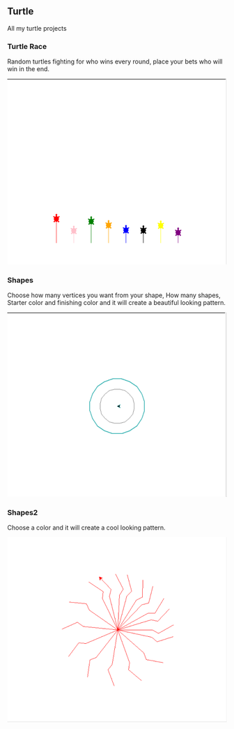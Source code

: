 ## Turtle

All my turtle projects

### Turtle Race

Random turtles fighting for who wins every round, place your bets who will win in the end.

<p align="center">
 <img src="/turtle/screenshot1.png" width="720">
</p>

### Shapes

Choose how many vertices you want from your shape, How many shapes, Starter color and finishing color and it will create a beautiful looking pattern.

<p align="center">
 <img src="/turtle/screenshot2.png" width="720">
</p>

### Shapes2

Choose a color and it will create a cool looking pattern.

<p align="center">
 <img src="/turtle/screenshot3.png" width="720">
</p>
